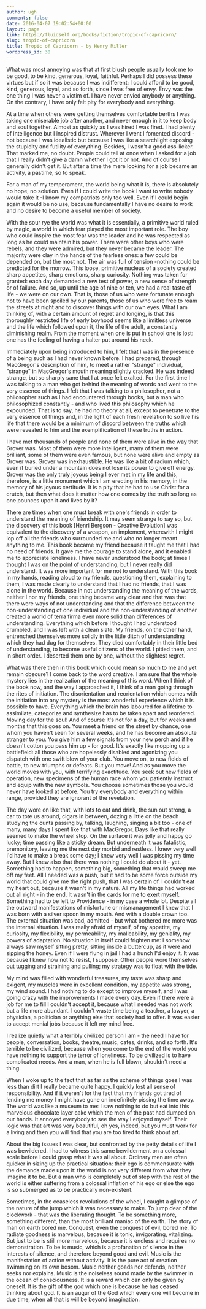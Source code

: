 ```yaml
---
author: ugh
comments: false
date: 2016-04-07 19:02:54+00:00
layout: page
link: https://fluidself.org/books/fiction/tropic-of-capricorn/
slug: tropic-of-capricorn
title: Tropic of Capricorn - by Henry Miller
wordpress_id: 38
---
```


What was most annoying was that at first blush people usually took me to be good, to be kind, generous, loyal, faithful. Perhaps I did possess these virtues but if so it was because I was indifferent: I could afford to be good, kind, generous, loyal, and so forth, since I was free of envy. Envy was the one thing I was never a victim of. I have never envied anybody or anything. On the contrary, I have only felt pity for everybody and everything.
 
At a time when others were getting themselves comfortable berths I was taking one miserable job after another, and never enough in it to keep body and soul together. Almost as quickly as I was hired I was fired. I had plenty of intelligence but I inspired distrust. Wherever I went I fomented discord - not because I was idealistic but because I was like a searchlight exposing the stupidity and futility of everything. Besides, I wasn't a good ass-licker. That marked me, no doubt. People could tell at once when I asked for a job that I really didn't give a damn whether I got it or not. And of course I generally didn't get it. But after a time the mere looking for a job became an activity, a pastime, so to speak.
 
For a man of my temperament, the world being what it is, there is absolutely no hope, no solution. Even if I could write the book I want to write nobody would take it -I know my compatriots only too well. Even if I could begin again it would be no use, because fundamentally I have no desire to work and no desire to become a useful member of society.
 
With the sour rye the world was what it is essentially, a primitive world ruled by magic, a world in which fear played the most important role. The boy who could inspire the most fear was the leader and he was respected as long as he could maintain his power. There were other boys who were rebels, and they were admired, but they never became the leader. The majority were clay in the hands of the fearless ones: a few could be depended on, but the most not. The air was full of tension -nothing could be predicted for the morrow. This loose, primitive nucleus of a society created sharp appetites, sharp emotions, sharp curiosity. Nothing was taken for granted: each day demanded a new test of power, a new sense of strength or of failure. And so, up until the age of nine or ten, we had a real taste of life - we were on our own. That is, those of us who were fortunate enough not to have been spoiled by our parents, those of us who were free to roam the streets at night and to discover things with our own eyes. What I am thinking of, with a certain amount of regret and longing, is that this thoroughly restricted life of early boyhood seems like a limitless universe and the life which followed upon it, the life of the adult, a constantly diminishing realm. From the moment when one is put in school one is lost: one has the feeling of having a halter put around his neck.
 
Immediately upon being introduced to him, I felt that I was in the presence of a being such as I had never known before. I had prepared, through MacGregor's description of him, to meet a rather "strange" individual, "strange" in MacGregor's mouth meaning slightly cracked. He was indeed strange, but so sharply sane that I at once felt exalted. For the first time I was talking to a man who got behind the meaning of words and went to the very essence of things. I felt that I was talking to a philosopher, not a philosopher such as I had encountered through books, but a man who philosophized constantly - and who lived this philosophy which he expounded. That is to say, he had no theory at all, except to penetrate to the very essence of things and, in the light of each fresh revelation to so live his life that there would be a minimum of discord between the truths which were revealed to him and the exemplification of these truths in action.
 
I have met thousands of people and none of them were alive in the way that Grover was. Most of them were more intelligent, many of them were brilliant, some of them were even famous, but none were alive and empty as Grover was. Grover was inexhaustible. He was like a bit of radium which, even if buried under a mountain does not lose its power to give off energy. Grover was the only truly joyous being I ever met in my life and this, therefore, is a little monument which I am erecting in his memory, in the memory of his joyous certitude. It is a pity that he had to use Christ for a crutch, but then what does it matter how one comes by the truth so long as one pounces upon it and lives by it?
 
There are times when one must break with one's friends in order to understand the meaning of friendship. It may seem strange to say so, but the discovery of this book [Henri Bergson - Creative Evolution] was equivalent to the discovery of a weapon, an implement, wherewith I might lop off all the friends who surrounded me and who no longer meant anything to me. This book became my friend because it taught me that I had no need of friends. It gave me the courage to stand alone, and it enabled me to appreciate loneliness. I have never understood the book; at times I thought I was on the point of understanding, but I never really did understand. It was more important for me not to understand. With this book in my hands, reading aloud to my friends, questioning them, explaining to them, I was made clearly to understand that I had no friends, that I was alone in the world. Because in not understanding the meaning of the words, neither I nor my friends, one thing became very clear and that was that there were ways of not understanding and that the difference between the non-understanding of one individual and the non-understanding of another created a world of terra firma even more solid than differences of understanding. Everything which before I thought I had understood crumbled, and I was left with a clean slate. My friends, on the other hand, entrenched themselves more solidly in the little ditch of understanding which they had dug for themselves. They died comfortably in their little bed of understanding, to become useful citizens of the world. I pitied them, and in short order. I deserted them one by one, without the slightest regret.
 
What was there then in this book which could mean so much to me and yet remain obscure? I come back to the word creative. I am sure that the whole mystery lies in the realization of the meaning of this word. When I think of the book now, and the way I approached it, I think of a man going through the rites of initiation. The disorientation and reorientation which comes with the initiation into any mystery is the most wonderful experience which it is possible to have. Everything which the brain has laboured for a lifetime to assimilate, categorize and synthesize has to be taken apart and reordered. Moving day for the soul! And of course it's not for a day, but for weeks and months that this goes on. You meet a friend on the street by chance, one whom you haven't seen for several weeks, and he has become an absolute stranger to you. You give him a few signals from your new perch and if he doesn't cotton you pass him up - for good. It's exactly like mopping up a battlefield: all those who are hopelessly disabled and agonizing you dispatch with one swift blow of your club. You move on, to new fields of battle, to new triumphs or defeats. But you move! And as you move the world moves with you, with terrifying exactitude. You seek out new fields of operation, new specimens of the human race whom you patiently instruct and equip with the new symbols. You choose sometimes those you would never have looked at before. You try everybody and everything within range, provided they are ignorant of the revelation.
 
The day wore on like that, with lots to eat and drink, the sun out strong, a car to tote us around, cigars in between, dozing a little on the beach studying the cunts passing by, talking, laughing, singing a bit too - one of many, many days I spent like that with MacGregor. Days like that really seemed to make the wheel stop. On the surface it was jolly and happy go lucky; time passing like a sticky dream. But underneath it was fatalistic, premonitory, leaving me the next day morbid and restless. I knew very well I'd have to make a break some day; I knew very well I was pissing my time away. But I knew also that there was nothing I could do about it - yet. Something had to happen, something big, something that would sweep me off my feet. All I needed was a push, but it had to be some force outside my world that could give me the right push, that I was certain of. I couldn't eat my heart out, because it wasn't in my nature. All my life things had worked out all right - in the end. It wasn't in the cards for me to exert myself. Something had to be left to Providence - in my case a whole lot. Despite all the outward manifestations of misfortune or mismanagement I knew that I was born with a silver spoon in my mouth. And with a double crown too. The external situation was bad, admitted - but what bothered me more was the internal situation. I was really afraid of myself, of my appetite, my curiosity, my flexibility, my permeability, my malleability, my geniality, my powers of adaptation. No situation in itself could frighten me: I somehow always saw myself sitting pretty, sitting inside a buttercup, as it were and sipping the honey. Even if I were flung in jail I had a hunch I'd enjoy it. It was because I knew how not to resist, I suppose. Other people wore themselves out tugging and straining and pulling; my strategy was to float with the tide.
 
My mind was filled with wonderful treasures, my taste was sharp and exigent, my muscles were in excellent condition, my appetite was strong, my wind sound. I had nothing to do except to improve myself, and I was going crazy with the improvements I made every day. Even if there were a job for me to fill I couldn't accept it, because what I needed was not work but a life more abundant. I couldn't waste time being a teacher, a lawyer, a physician, a politician or anything else that society had to offer. It was easier to accept menial jobs because it left my mind free.
 
I realize quietly what a terribly civilized person I am - the need I have for people, conversation, books, theatre, music, cafes, drinks, and so forth. It's terrible to be civilized, because when you come to the end of the world you have nothing to support the terror of loneliness. To be civilized is to have complicated needs. And a man, when he is full blown, shouldn't need a thing.
 
When I woke up to the fact that as far as the scheme of things goes I was less than dirt I really became quite happy. I quickly lost all sense of responsibility. And if it weren't for the fact that my friends got tired of lending me money I might have gone on indefinitely pissing the time away. The world was like a museum to me: I saw nothing to do but eat into this marvelous chocolate layer cake which the men of the past had dumped on our hands. It annoyed everybody to see the way I enjoyed myself. Their logic was that art was very beautiful, oh yes, indeed, but you must work for a living and then you will find that you are too tired to think about art.
 
About the big issues I was clear, but confronted by the petty details of life I was bewildered. I had to witness this same bewilderment on a colossal scale before I could grasp what it was all about. Ordinary men are often quicker in sizing up the practical situation: their ego is commensurate with the demands made upon it: the world is not very different from what they imagine it to be. But a man who is completely out of step with the rest of the world is either suffering from a colossal inflation of his ego or else the ego is so submerged as to be practically non-existent.
 
Sometimes, in the ceaseless revolutions of the wheel, I caught a glimpse of the nature of the jump which it was necessary to make. To jump dear of the clockwork - that was the liberating thought. To be something more, something different, than the most brilliant maniac of the earth. The story of man on earth bored me. Conquest, even the conquest of evil, bored me. To radiate goodness is marvelous, because it is tonic, invigorating, vitalizing. But just to be is still more marvelous, because it is endless and requires no demonstration. To be is music, which is a profanation of silence in the interests of silence, and therefore beyond good and evil. Music is the manifestation of action without activity. It is the pure act of creation swimming on its own bosom. Music neither goads nor defends, neither seeks nor explains. Music is the noiseless sound made by the swimmer in the ocean of consciousness. It is a reward which can only be given by oneself. It is the gift of the god which one is because he has ceased thinking about god. It is an augur of the God which every one will become in due time, when all that is will be beyond imagination.
